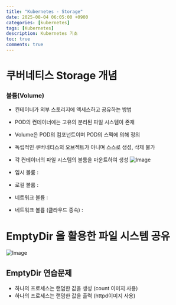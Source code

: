 ```yaml
---
title: "Kubernetes - Storage"
date: 2025-08-04 06:05:00 +0900
categories: [kubernetes]
tags: [Kubernetes]
description: Kubernetes 기초
toc: true
comments: true
---
```


# 쿠버네티스 Storage 개념

### 불륨(Volume)

- 컨테이너가 외부 스토리지에 엑세스하고 공유하는 방법
- POD의 컨테이너에는 고유의 분리된 파일 시스템이 존재
- Volume은 POD의 컴포넌트이며 POD의 스펙에 의해 정의
- 독립적인 쿠버네티스의 오브젝트가 아니며 스스로 생성, 삭제 불가
- 각 컨테이너의 파일 시스템의 불륨을 마운트하여 생성
![Image](https://prod-files-secure.s3.us-west-2.amazonaws.com/e6db513d-ec54-40ff-aa74-2487b0bcfe15/d08779ff-3c8c-4b96-8118-7844ca4a7e40/Untitled.png?X-Amz-Algorithm=AWS4-HMAC-SHA256&X-Amz-Content-Sha256=UNSIGNED-PAYLOAD&X-Amz-Credential=ASIAZI2LB466T7HDHXUC%2F20250805%2Fus-west-2%2Fs3%2Faws4_request&X-Amz-Date=20250805T061015Z&X-Amz-Expires=3600&X-Amz-Security-Token=IQoJb3JpZ2luX2VjEB4aCXVzLXdlc3QtMiJGMEQCIBrcOEg8RoWTDJMBSfdoPhIcBm3Vml4OPPDlzTL7fGCHAiAIfw%2BuYk3mR16EXI2QxrlfFdzUzIjet9jjoD3YHWtaSir%2FAwhXEAAaDDYzNzQyMzE4MzgwNSIMOZGpOUxxrJprK4gBKtwD9AbciUUfBaqM03aJ4Uljz9NoSuxJ6dB4irOTK94t1LdPx50Q2WBqtXdnrx05fF9sWsLuEAczTcu4PUwxKLX9wyTDGdYHDBbJheddVVh2pk1%2BuTvyxUZzG8MPFj1XGRE4qZNFTQg%2BOD9nAfblpk3lM8sRsBY85TNONYVSmQa32X%2BwKzLvWy8%2FDtqpY3sacztO2iuc88Bz%2BbUBV1LPFAwjqXQh7M%2BWg0LbNW3Ij1WRfTHxR4eqVgccqGbYDwSCacw1gY8RZJue4MAmEMCn2g6Q%2BLn1aIWgVSYhuLoKT9Rz%2FosrMCumD4cPPJJ6dpDrMXDWOMoOhbAQSZPXw%2FBEWP3LoVk5m%2BDJMEpD8eQO0in9T9VG5PQBJ%2FW6Kt%2Fw9%2F8PusWD2jb9ElswwdTM06t%2F7ShhwxEMs99S8p4BWmqeXbR6R2nq2LP%2FgqaHbrP91%2BNI8m%2Bhkjlnqx1ajQsvdJ%2FsUZthOwN1reOft8Jom22a53GHIWr1JiiJn0ZjHLUZdcKKnE00fbhJEKgqXjaQYFjMHgYEaqOpMXwueDsviMi34weCzY%2BUTMf3byjiH6GpWCkbi7hETTCwb1NbVOWI8SfMxE%2FrOkNX21HiFPY4gsgys6rOvnfFUzx4FDXprWhZMuAwq7PGxAY6pgFNn9jQckCRe5LMz2vfvU7I0jegrc1PY5AAQMf27yQYOZPejIA5nBwKaZ%2FcT6ludbGRN3TdtZTM9%2B8rY5%2BKGnpm3a5mJDLZ2nUcQCwlnqPxcHZsPhipiHcjW5wMpZMbpCMZzgR6Ggf4W8V5noqOLX8%2BqFv3x6Eo%2BYUnC0MwpfDmK%2BFec2YJG7Vnfs3AGIj2drIJ7Csf3GbV0KG4cdtvaHkZ45SUY15n&X-Amz-Signature=880ee32dc4cb993c84a2146724a789d7216363b020091f1e8817a69829403fa1&X-Amz-SignedHeaders=host&x-amz-checksum-mode=ENABLED&x-id=GetObject)

- 임시 볼륨 : 
- 로컬 볼륨 :
- 네트워크 볼륨 :
- 네트워크 볼륨 (클라우드 종속) :
# EmptyDir 을 활용한 파일 시스템 공유

![Image](https://prod-files-secure.s3.us-west-2.amazonaws.com/e6db513d-ec54-40ff-aa74-2487b0bcfe15/0fd040f0-b611-4ac4-887d-76487068320b/Untitled.png?X-Amz-Algorithm=AWS4-HMAC-SHA256&X-Amz-Content-Sha256=UNSIGNED-PAYLOAD&X-Amz-Credential=ASIAZI2LB466T7HDHXUC%2F20250805%2Fus-west-2%2Fs3%2Faws4_request&X-Amz-Date=20250805T061015Z&X-Amz-Expires=3600&X-Amz-Security-Token=IQoJb3JpZ2luX2VjEB4aCXVzLXdlc3QtMiJGMEQCIBrcOEg8RoWTDJMBSfdoPhIcBm3Vml4OPPDlzTL7fGCHAiAIfw%2BuYk3mR16EXI2QxrlfFdzUzIjet9jjoD3YHWtaSir%2FAwhXEAAaDDYzNzQyMzE4MzgwNSIMOZGpOUxxrJprK4gBKtwD9AbciUUfBaqM03aJ4Uljz9NoSuxJ6dB4irOTK94t1LdPx50Q2WBqtXdnrx05fF9sWsLuEAczTcu4PUwxKLX9wyTDGdYHDBbJheddVVh2pk1%2BuTvyxUZzG8MPFj1XGRE4qZNFTQg%2BOD9nAfblpk3lM8sRsBY85TNONYVSmQa32X%2BwKzLvWy8%2FDtqpY3sacztO2iuc88Bz%2BbUBV1LPFAwjqXQh7M%2BWg0LbNW3Ij1WRfTHxR4eqVgccqGbYDwSCacw1gY8RZJue4MAmEMCn2g6Q%2BLn1aIWgVSYhuLoKT9Rz%2FosrMCumD4cPPJJ6dpDrMXDWOMoOhbAQSZPXw%2FBEWP3LoVk5m%2BDJMEpD8eQO0in9T9VG5PQBJ%2FW6Kt%2Fw9%2F8PusWD2jb9ElswwdTM06t%2F7ShhwxEMs99S8p4BWmqeXbR6R2nq2LP%2FgqaHbrP91%2BNI8m%2Bhkjlnqx1ajQsvdJ%2FsUZthOwN1reOft8Jom22a53GHIWr1JiiJn0ZjHLUZdcKKnE00fbhJEKgqXjaQYFjMHgYEaqOpMXwueDsviMi34weCzY%2BUTMf3byjiH6GpWCkbi7hETTCwb1NbVOWI8SfMxE%2FrOkNX21HiFPY4gsgys6rOvnfFUzx4FDXprWhZMuAwq7PGxAY6pgFNn9jQckCRe5LMz2vfvU7I0jegrc1PY5AAQMf27yQYOZPejIA5nBwKaZ%2FcT6ludbGRN3TdtZTM9%2B8rY5%2BKGnpm3a5mJDLZ2nUcQCwlnqPxcHZsPhipiHcjW5wMpZMbpCMZzgR6Ggf4W8V5noqOLX8%2BqFv3x6Eo%2BYUnC0MwpfDmK%2BFec2YJG7Vnfs3AGIj2drIJ7Csf3GbV0KG4cdtvaHkZ45SUY15n&X-Amz-Signature=af69625a8a61b152931a9a6bef50c3ad6b83a2c6e5a52c8d952806f87fef273b&X-Amz-SignedHeaders=host&x-amz-checksum-mode=ENABLED&x-id=GetObject)

## EmptyDir 연습문제

- 하나의 프로세스는 랜덤한 값을 생성 (count 이미지 사용)
- 하나의 프로세스는 랜덤한 값을 출력 (httpd이미지 사용)

